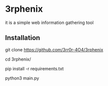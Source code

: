 # 3rphenix
it is a simple web information gathering tool



## Installation

git clone https://github.com/3rr0r-4O4/3rphenix

cd 3rphenix/

pip install -r requirements.txt

python3 main.py

